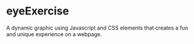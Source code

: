 # eyeExercise
A dynamic graphic using Javascript and CSS elements that creates a fun and unique experience on a webpage. 
